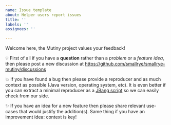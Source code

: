 ```yaml
---
name: Issue template
about: Helper users report issues
title: ''
labels: ''
assignees: ''

---
```


Welcome here, the Mutiny project values your feedback!

💡  First of all if you have a **question** rather than a _problem_ or a _feature idea_, then please post a new discussion at https://github.com/smallrye/smallrye-mutiny/discussions

💥  If you have found a bug then please provide a reproducer and as much context as possible (Java version, operating system, etc). It is even better if you can extract a minimal reproducer as a [JBang script](https://www.jbang.dev/) so we can easily check from our side.

✨  If you have an idea for a new feature then please share relevant use-cases that would justify the addition(s). Same thing if you have an improvement idea: context is key!
